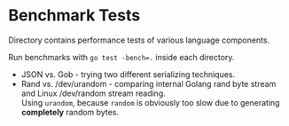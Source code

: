 # Benchmark Tests

Directory contains performance tests of various language components.

Run benchmarks with `go test -bench=.` inside each directory.

 - JSON vs. Gob - trying two different serializing techniques.
 - Rand vs. /dev/urandom - comparing internal Golang rand byte stream and Linux /dev/random stream reading.  
 Using `urandom`, because `random` is obviously too slow due to generating **completely** random bytes.